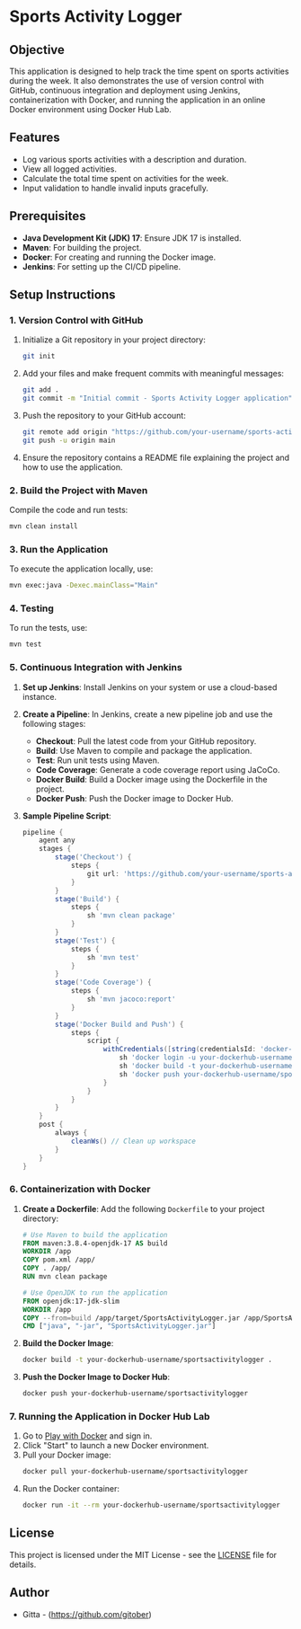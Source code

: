 # Sports Activity Logger

## Objective
This application is designed to help track the time spent on sports activities during the week. It also demonstrates the use of version control with GitHub, continuous integration and deployment using Jenkins, containerization with Docker, and running the application in an online Docker environment using Docker Hub Lab.

## Features
- Log various sports activities with a description and duration.
- View all logged activities.
- Calculate the total time spent on activities for the week.
- Input validation to handle invalid inputs gracefully.

## Prerequisites
- **Java Development Kit (JDK) 17**: Ensure JDK 17 is installed.
- **Maven**: For building the project.
- **Docker**: For creating and running the Docker image.
- **Jenkins**: For setting up the CI/CD pipeline.

## Setup Instructions

### 1. Version Control with GitHub
1. Initialize a Git repository in your project directory:
    ```bash
    git init
    ```
2. Add your files and make frequent commits with meaningful messages:
    ```bash
    git add .
    git commit -m "Initial commit - Sports Activity Logger application"
    ```
3. Push the repository to your GitHub account:
    ```bash
    git remote add origin "https://github.com/your-username/sports-activity-logger.git"
    git push -u origin main
    ```
4. Ensure the repository contains a README file explaining the project and how to use the application.

### 2. Build the Project with Maven
Compile the code and run tests:
```bash
mvn clean install
```

### 3. Run the Application
To execute the application locally, use:
```bash
mvn exec:java -Dexec.mainClass="Main"
```

### 4. Testing
To run the tests, use:
```bash
mvn test
```

### 5. Continuous Integration with Jenkins
1. **Set up Jenkins**: Install Jenkins on your system or use a cloud-based instance.
2. **Create a Pipeline**: In Jenkins, create a new pipeline job and use the following stages:
   - **Checkout**: Pull the latest code from your GitHub repository.
   - **Build**: Use Maven to compile and package the application.
   - **Test**: Run unit tests using Maven.
   - **Code Coverage**: Generate a code coverage report using JaCoCo.
   - **Docker Build**: Build a Docker image using the Dockerfile in the project.
   - **Docker Push**: Push the Docker image to Docker Hub.

3. **Sample Pipeline Script**:
    ```groovy
    pipeline {
        agent any
        stages {
            stage('Checkout') {
                steps {
                    git url: 'https://github.com/your-username/sports-activity-logger.git', branch: 'main'
                }
            }
            stage('Build') {
                steps {
                    sh 'mvn clean package'
                }
            }
            stage('Test') {
                steps {
                    sh 'mvn test'
                }
            }
            stage('Code Coverage') {
                steps {
                    sh 'mvn jacoco:report'
                }
            }
            stage('Docker Build and Push') {
                steps {
                    script {
                        withCredentials([string(credentialsId: 'docker-hub-credentials', variable: 'DOCKER_HUB_PASSWORD')]) {
                            sh 'docker login -u your-dockerhub-username -p $DOCKER_HUB_PASSWORD'
                            sh 'docker build -t your-dockerhub-username/sportsactivitylogger .'
                            sh 'docker push your-dockerhub-username/sportsactivitylogger'
                        }
                    }
                }
            }
        }
        post {
            always {
                cleanWs() // Clean up workspace
            }
        }
    }
    ```

### 6. Containerization with Docker
1. **Create a Dockerfile**: Add the following `Dockerfile` to your project directory:
    ```dockerfile
    # Use Maven to build the application
    FROM maven:3.8.4-openjdk-17 AS build
    WORKDIR /app
    COPY pom.xml /app/
    COPY . /app/
    RUN mvn clean package

    # Use OpenJDK to run the application
    FROM openjdk:17-jdk-slim
    WORKDIR /app
    COPY --from=build /app/target/SportsActivityLogger.jar /app/SportsActivityLogger.jar
    CMD ["java", "-jar", "SportsActivityLogger.jar"]
    ```
2. **Build the Docker Image**:
    ```bash
    docker build -t your-dockerhub-username/sportsactivitylogger .
    ```
3. **Push the Docker Image to Docker Hub**:
    ```bash
    docker push your-dockerhub-username/sportsactivitylogger
    ```

### 7. Running the Application in Docker Hub Lab
1. Go to [Play with Docker](https://labs.play-with-docker.com/) and sign in.
2. Click "Start" to launch a new Docker environment.
3. Pull your Docker image:
    ```bash
    docker pull your-dockerhub-username/sportsactivitylogger
    ```
4. Run the Docker container:
    ```bash
    docker run -it --rm your-dockerhub-username/sportsactivitylogger
    ```

## License
This project is licensed under the MIT License - see the [LICENSE](LICENSE) file for details.

## Author
- Gitta - (https://github.com/gitober)

